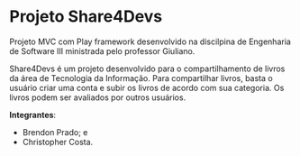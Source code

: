 # Projeto Share4Devs

Projeto MVC com Play framework desenvolvido na discilpina de Engenharia de Software III ministrada pelo professor Giuliano.

Share4Devs é um projeto desenvolvido para o compartilhamento de livros da área de Tecnologia da Informação. Para compartilhar livros, basta o usuário criar uma conta e subir os livros de acordo com sua categoria.
Os livros podem ser avaliados por outros usuários.

**Integrantes**:
- Brendon Prado; e
- Christopher Costa.
